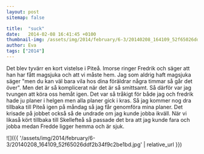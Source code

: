 ```yaml
---
layout: post
sitemap: false

title:  "suck"
date:   2014-02-08 16:41:45 +0100
thumbnail-img: /assets/img/2014/february/6-3/20140208_164109_52f65026ddf2b34f9c2be1bd.jpg
author: Eva
tags: ["2014"]
---
```


Det blev tyvärr en kort vistelse i Piteå. Imorse ringer Fredrik och säger att han har fått magsjuka och att vi måste hem. Jag som aldrig haft magsjuka säger "men du kan väl bara vila hos dina föräldrar några timmar så går det över". Men det är så komplicerat när det är så smittsamt. Så därför var jag tvungen att köra oss hemåt igen. Det var så tråkigt för både jag och fredrik hade ju planer i helgen men alla planer gick i kras. Så jag kommer nog dra tillbaka till Piteå igen på måndag så jag får genomföra mina planer. Det krisade på jobbet också så de undrade om jag kunde jobba ikväll. När vi likaså kört tillbaka till Skellefteå så passade det bra att jag kunde fara och jobba medan Fredde ligger hemma och är sjuk.

![]({{ '/assets/img/2014/february/6-3/20140208_164109_52f65026ddf2b34f9c2be1bd.jpg'  | relative_url }})

